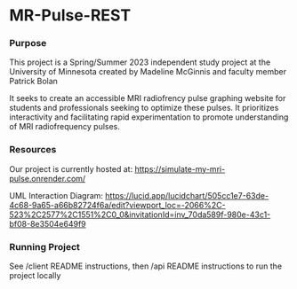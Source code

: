 # MR-Pulse-REST

### Purpose

This project is a Spring/Summer 2023 independent study project at the University of Minnesota created by Madeline McGinnis and faculty member Patrick Bolan

It seeks to create an accessible MRI radiofrency pulse graphing website for students and professionals seeking to optimize these pulses. It prioritizes interactivity and facilitating rapid experimentation to promote understanding of MRI radiofrequency pulses.

### Resources

Our project is currently hosted at: https://simulate-my-mri-pulse.onrender.com/

UML Interaction Diagram: https://lucid.app/lucidchart/505cc1e7-63de-4c68-9a65-a66b82724f6a/edit?viewport_loc=-2066%2C-523%2C2577%2C1551%2C0_0&invitationId=inv_70da589f-980e-43c1-bf08-8e3504e649f9


### Running Project

See /client README instructions, then /api README instructions to run the project locally
